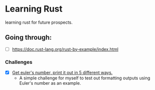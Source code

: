 # Learning Rust
learning rust for future prospects.

## Going through:
- [ ] https://doc.rust-lang.org/rust-by-example/index.html

### Challenges
- [x] [Get euler's number, print it out in 5 different ways.](src/main.rs?plain=1#L133)
    - A simple challenge for myself to test out formatting outputs using Euler's number as an example.
